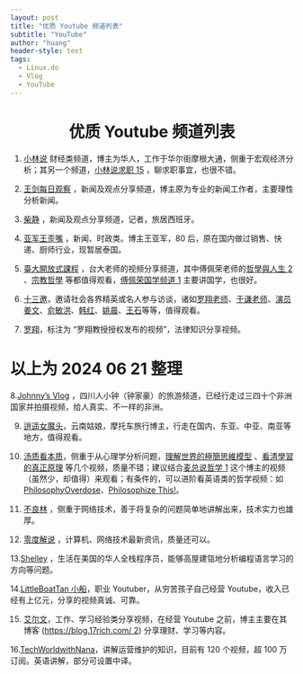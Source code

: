 ```yaml
---
layout: post
title: "优质 Youtube 频道列表"
subtitle: "YouTube"
author: "huang"
header-style: text
tags:
  - Linux.do
  - Vlog
  - YouTube
---
```

 # <center>优质 Youtube 频道列表</center>
1. [小林说](https://www.youtube.com/@xiao_lin_shuo) 财经类频道，博主为华人，工作于华尔街摩根大通，侧重于宏观经济分析；其另一个频道，[小林说求职 15](https://www.youtube.com/@Lin-gs7zp/featured) ，聊求职事宜，也很不错。

2. [王剑每日观察](https://www.youtube.com/@wongkim728) ，新闻及观点分享频道，博主原为专业的新闻工作者，主要理性分析新闻。

3. [柴静](https://www.youtube.com/@chaijing2023/videos) ，新闻及观点分享频道，记者，旅居西班牙。

4. [亚军王歪嘴](https://www.youtube.com/@wangwaizui) ，新闻、时政类。博主王亚军，80 后，原在国内做过销售、快递、厨师行业，现暂居泰国。

5. [臺大開放式課程](https://www.youtube.com/@NTUOCW/videos) ，台大老师的视频分享频道，其中傅佩荣老师的[哲學與人生 2](https://www.youtube.com/watch?v=CcDOBw5PcaE&list=PLCX-BLZ1hDpAbmZI49XEXh0lXV5oY0dVq) 、[宗教哲學](https://www.youtube.com/watch?v=WKYh8k5KGk4&list=PLCX-BLZ1hDpCrvRshzjwJllCfqvW9k10n) 等都值得观看，[傅佩荣国学频道 1](https://www.youtube.com/@fupeijung/videos) 主要讲国学，也很好。

6. [十三邀](https://www.youtube.com/@THIRTEENTALKS)，邀请社会各界精英或名人参与访谈，诸如[罗翔老师](https://www.youtube.com/watch?v=mz_CWGa2EnM)、[于谦老师](https://www.youtube.com/watch?v=UfXz2wCleS0)、[演员姜文](https://www.youtube.com/watch?v=c_t7T55WQJU)、[俞敏洪](https://www.youtube.com/watch?v=0NZcMU6qZmg)、[韩红](https://www.youtube.com/watch?v=bISN_Ln2mmE)、[姚晨](https://www.youtube.com/watch?v=0BKtz1SpffI)、[王石](https://www.youtube.com/watch?v=NvM30s6sJgk)等等，值得观看。

7. [罗翔](https://www.youtube.com/@user-iw6pd2mp9e/videos)，标注为 “罗翔教授授权发布的视频”，法律知识分享视频。

# 以上为 2024 06 21 整理
8.[Johnny’s Vlog](https://www.youtube.com/@Johnny_vlog) ，四川人小钟（钟家豪）的旅游频道，已经行走过三四十个非洲国家并拍摄视频，给人真实、不一样的非洲。

9. [逍遥女魔头](https://www.youtube.com/@xiaoyaonvmt/videos)，云南姑娘，摩托车旅行博主，行走在国内、东亚、中亚、南亚等地方，值得观看。

10. [汤质看本质](https://www.youtube.com/@kanbenzhi/videos)，侧重于从心理学分析问题，[理解世界的極簡思維模型](https://www.youtube.com/watch?v=AQ6xMjhtAXs) 、[看清學習的真正原理](https://www.youtube.com/watch?v=PaXa_-zMBY0) 等几个视频，质量不错；建议结合[麦总说哲学 1](https://www.youtube.com/@micc2734) 这个博主的视频（虽然少，却值得）来观看；有条件的，可以进阶看英语类的哲学视频：如 [PhilosophyOverdose](https://www.youtube.com/@Philosophy_Overdose/videos)、[Philosophize This!](https://www.youtube.com/@philosophizethispodcast/videos)。

11. [不良林](https://www.youtube.com/@bulianglin/videos) ，侧重于网络技术，善于将复杂的问题简单地讲解出来，技术实力也雄厚。

12. [零度解说](https://www.youtube.com/@lingdujieshuo/videos) ，计算机、网络技术最新资讯，质量还可以。

13.[Shelley](https://www.youtube.com/@schelley/videos) ，生活在美国的华人全栈程序员，能够高屋建瓴地分析编程语言学习的方向等问题。

14.[LittleBoatTan 小船](https://www.youtube.com/@LittleBoatTan)，职业 Youtuber，从穷苦孩子自己经营 Youtube，收入已经有上亿元，分享的视频真诚、可靠。

15. [艾尔文](https://www.youtube.com/@alvin701tw)，工作、学习经验类分享视频，在经营 Youtube 之前，博主主要在其博客 ([https://blog.17rich.com/ 2](https://blog.17rich.com/)) 分享理财、学习等内容。

16.[TechWorldwithNana](https://www.youtube.com/@TechWorldwithNana/videos)，讲解运营维护的知识，目前有 120 个视频，超 100 万订阅。英语讲解，部分可设置中译。
